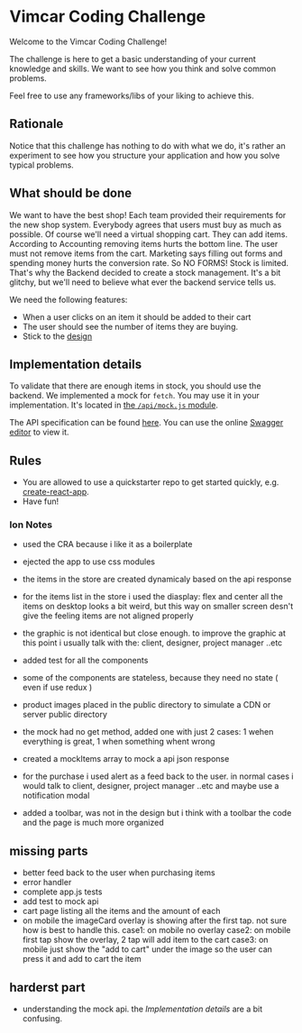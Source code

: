 # Vimcar Coding Challenge

Welcome to the Vimcar Coding Challenge!

The challenge is here to get a basic understanding of your current knowledge and skills. We want to see how you think and solve common problems.

Feel free to use any frameworks/libs of your liking to achieve this.

## Rationale

Notice that this challenge has nothing to do with what we do, it's rather an experiment to see how you structure your application and how you solve typical problems.

## What should be done

We want to have the best shop! Each team provided their requirements for the new shop system. Everybody agrees that users must buy as much as possible. Of course we'll need a virtual shopping cart. They can add items. According to Accounting removing items hurts the bottom line. The user must not remove items from the cart. Marketing says filling out forms and spending money hurts the conversion rate. So NO FORMS! Stock is limited. That's why the Backend decided to create a stock management. It's a bit glitchy, but we'll need to believe what ever the backend service tells us.

We need the following features:

- When a user clicks on an item it should be added to their cart
- The user should see the number of items they are buying.
- Stick to the [design](https://github.com/vimcar/frontend-challenge/tree/master/design)

## Implementation details

To validate that there are enough items in stock, you should use the backend. We implemented a mock for `fetch`. You may use it in your implementation. It's located in [the `/api/mock.js` module](https://github.com/vimcar/frontend-challenge/tree/master/api/mock.js).

The API specification can be found [here](https://github.com/vimcar/frontend-challenge/tree/master/api.swagger.yml). You can use the online [Swagger editor](http://editor.swagger.io/) to view it.

## Rules

- You are allowed to use a quickstarter repo to get started quickly, e.g. [create-react-app](https://github.com/facebookincubator/create-react-app).
- Have fun!



### Ion Notes

- used the CRA because i like it as a boilerplate
- ejected the app to use css modules
- the items in the store are created dynamicaly based on the api response
- for the items list in the store i used the diasplay: flex and center all the items
    on desktop looks a bit weird, but this way on smaller screen desn't give the feeling items are not aligned properly

- the graphic is not identical but close enough. to improve the graphic at this point 
        i usually talk with the: client, designer, project manager ..etc
- added test for all the components
- some of the components are stateless, because they need no state ( even if use redux )
- product images placed in the public directory to simulate a CDN or server public directory
- the mock had no get method, added one with just 2 cases: 1 wehen everything is great, 1 when something whent wrong
- created a mockItems array to mock a api json response
- for the purchase i used alert as a feed back to the user.
    in normal cases i would talk to client, designer, project manager ..etc and maybe use a notification modal
- added a toolbar, was not in the design but i think with a toolbar the code and the page is much more organized


## missing parts
- better feed back to the user when purchasing items
- error handler
- complete app.js tests
- add test to mock api
- cart page listing all the items and the amount of each
- on mobile the imageCard overlay is showing after the first tap. not sure how is best to handle this.
    case1: on mobile no overlay
    case2: on mobile first tap show the overlay, 2 tap will add item to the cart
    case3: on mobile just show the "add to cart" under the image so the user can press it and add to cart the item



## harderst part
- understanding the mock api. the  *Implementation details* are a bit confusing.

